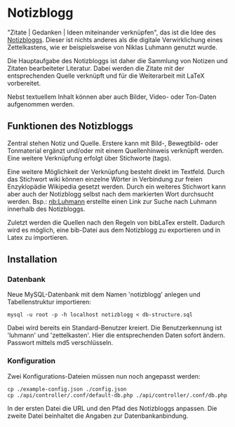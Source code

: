 # Notizblogg
"Zitate | Gedanken | Ideen miteinander verknüpfen", das ist die Idee des <a href="https://notizblogg.ch">Notizbloggs</a>. Dieser ist nichts anderes als die digitale Verwirklichung eines Zettelkastens, wie er beispielsweise von Niklas Luhmann genutzt wurde.

Die Hauptaufgabe des Notizbloggs ist daher die Sammlung von Notizen und Zitaten bearbeiteter Literatur. Dabei werden die Zitate mit der entsprechenden Quelle verknüpft und für die Weiterarbeit mit LaTeX vorbereitet.

Nebst textuellem Inhalt können aber auch Bilder, Video- oder Ton-Daten aufgenommen werden.

## Funktionen des Notizbloggs

Zentral stehen Notiz und Quelle. Erstere kann mit Bild-, Bewegtbild- oder Tonmaterial ergänzt und/oder mit einem Quellenhinweis verknüpft werden. Eine weitere Verknüpfung erfolgt über Stichworte (tags).

Eine weitere Möglichkeit der Verknüpfung besteht direkt im Textfeld. Durch das Stichwort wiki können einzelne Wörter in Verbindung zur freien Enzyklopädie Wikipedia gesetzt werden. Durch ein weiteres Stichwort kann aber auch der Notizblogg selbst nach dem markierten Wort durchsucht werden. Bsp.: <nb:Luhmann> erstellte einen Link zur Suche nach Luhmann innerhalb des Notizbloggs.

Zuletzt werden die Quellen nach den Regeln von bibLaTex erstellt. Dadurch wird es möglich, eine bib-Datei aus dem Notizblogg zu exportieren und in Latex zu importieren.

## Installation

### Datenbank
Neue MySQL-Datenbank mit dem Namen 'notizblogg' anlegen und Tabellenstruktur importieren:

```
mysql -u root -p -h localhost notizblogg < db-structure.sql
```

Dabei wird bereits ein Standard-Benutzer kreiert. Die Benutzerkennung ist 'luhmann' und 'zettelkasten'. Hier die entsprechenden Daten sofort ändern. Passwort mittels md5 verschlüsseln.

### Konfiguration
Zwei Konfigurations-Dateien müssen nun noch angepasst werden:

```
cp ./example-config.json ./config.json
cp ./api/controller/.conf/default-db.php ./api/controller/.conf/db.php
```

In der ersten Datei die URL und den Pfad des Notizbloggs anpassen. Die zweite Datei beinhaltet die Angaben zur Datenbankanbindung.
